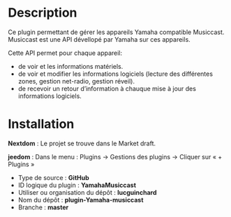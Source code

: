 # Description

Ce plugin permettant de gérer les appareils Yamaha compatible Musiccast.
Musiccast est une API dévellopé par Yamaha sur ces appareils.

Cette API permet pour chaque appareil:
 - de voir et les informations matériels.
 - de voir et modifier les informations logiciels (lecture des différentes zones, gestion net-radio, gestion réveil).
 - de recevoir un retour d’information à chauque mise à jour des informations logiciels.

# Installation

 **Nextdom** : Le projet se trouve dans le Market draft.

**jeedom** : Dans le menu : Plugins → Gestions des plugins → Cliquer sur « + Plugins »

 - Type de source :  **GitHub**
 - ID logique du plugin :  **YamahaMusiccast**
 - Utiliser ou organisation du dépôt :  **lucguinchard**
 - Nom du dépôt :  **plugin-Yamaha-musiccast**
 - Branche :  **master**
